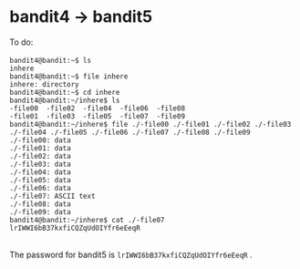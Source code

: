 # bandit4 -> bandit5<br/>
To do:<br/><br/>
```bandit4@bandit:~$ ls```<br/>
```inhere```<br/>
```bandit4@bandit:~$ file inhere```<br/>
```inhere: directory```<br/>
```bandit4@bandit:~$ cd inhere```<br/>
```bandit4@bandit:~/inhere$ ls```<br/>
```-file00  -file02  -file04  -file06  -file08```<br/>
```-file01  -file03  -file05  -file07  -file09```<br/>
```bandit4@bandit:~/inhere$ file ./-file00 ./-file01 ./-file02 ./-file03 ./-file04 ./-file05 ./-file06 ./-file07 ./-file08 ./-file09```<br/>
```./-file00: data```<br/>
```./-file01: data```<br/>
```./-file02: data```<br/>
```./-file03: data```<br/>
```./-file04: data```<br/>
```./-file05: data```<br/>
```./-file06: data```<br/>
```./-file07: ASCII text```<br/>
```./-file08: data```<br/>
```./-file09: data```<br/>
```bandit4@bandit:~/inhere$ cat ./-file07```<br/>
```lrIWWI6bB37kxfiCQZqUdOIYfr6eEeqR```<br/><br/>

The password for bandit5 is ```lrIWWI6bB37kxfiCQZqUdOIYfr6eEeqR``` .
